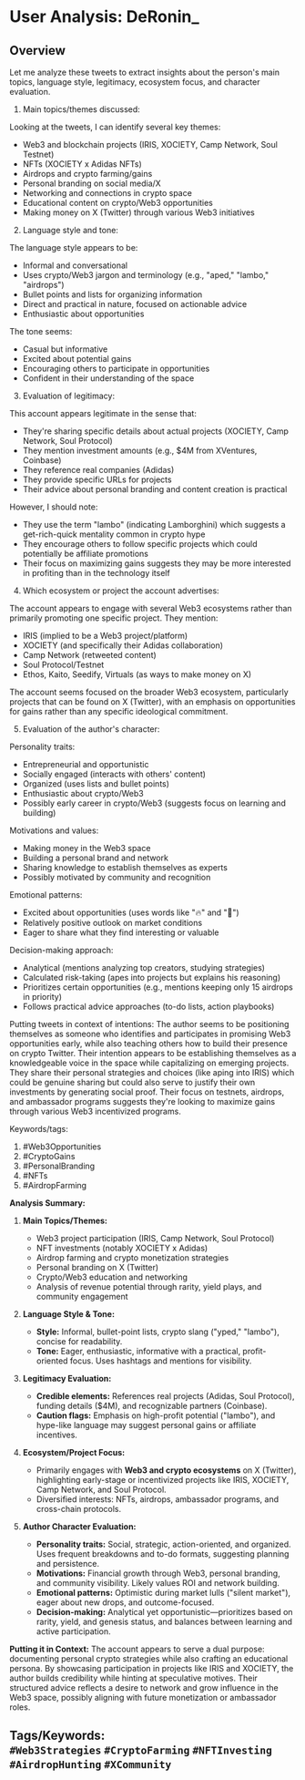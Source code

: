 # User Analysis: DeRonin_

## Overview

<think>
Let me analyze these tweets to extract insights about the person's main topics, language style, legitimacy, ecosystem focus, and character evaluation.

1. Main topics/themes discussed:

Looking at the tweets, I can identify several key themes:
- Web3 and blockchain projects (IRIS, XOCIETY, Camp Network, Soul Testnet)
- NFTs (XOCIETY x Adidas NFTs)
- Airdrops and crypto farming/gains
- Personal branding on social media/X
- Networking and connections in crypto space
- Educational content on crypto/Web3 opportunities
- Making money on X (Twitter) through various Web3 initiatives

2. Language style and tone:

The language style appears to be:
- Informal and conversational
- Uses crypto/Web3 jargon and terminology (e.g., "aped," "lambo," "airdrops")
- Bullet points and lists for organizing information
- Direct and practical in nature, focused on actionable advice
- Enthusiastic about opportunities

The tone seems:
- Casual but informative
- Excited about potential gains
- Encouraging others to participate in opportunities
- Confident in their understanding of the space

3. Evaluation of legitimacy:

This account appears legitimate in the sense that:
- They're sharing specific details about actual projects (XOCIETY, Camp Network, Soul Protocol)
- They mention investment amounts (e.g., $4M from XVentures, Coinbase)
- They reference real companies (Adidas)
- They provide specific URLs for projects
- Their advice about personal branding and content creation is practical

However, I should note:
- They use the term "lambo" (indicating Lamborghini) which suggests a get-rich-quick mentality common in crypto hype
- They encourage others to follow specific projects which could potentially be affiliate promotions
- Their focus on maximizing gains suggests they may be more interested in profiting than in the technology itself

4. Which ecosystem or project the account advertises:

The account appears to engage with several Web3 ecosystems rather than primarily promoting one specific project. They mention:
- IRIS (implied to be a Web3 project/platform)
- XOCIETY (and specifically their Adidas collaboration)
- Camp Network (retweeted content)
- Soul Protocol/Testnet
- Ethos, Kaito, Seedify, Virtuals (as ways to make money on X)

The account seems focused on the broader Web3 ecosystem, particularly projects that can be found on X (Twitter), with an emphasis on opportunities for gains rather than any specific ideological commitment.

5. Evaluation of the author's character:

Personality traits:
- Entrepreneurial and opportunistic
- Socially engaged (interacts with others' content)
- Organized (uses lists and bullet points)
- Enthusiastic about crypto/Web3
- Possibly early career in crypto/Web3 (suggests focus on learning and building)

Motivations and values:
- Making money in the Web3 space
- Building a personal brand and network
- Sharing knowledge to establish themselves as experts
- Possibly motivated by community and recognition

Emotional patterns:
- Excited about opportunities (uses words like "🔥" and "🎯")
- Relatively positive outlook on market conditions
- Eager to share what they find interesting or valuable

Decision-making approach:
- Analytical (mentions analyzing top creators, studying strategies)
- Calculated risk-taking (apes into projects but explains his reasoning)
- Prioritizes certain opportunities (e.g., mentions keeping only 15 airdrops in priority)
- Follows practical advice approaches (to-do lists, action playbooks)

Putting tweets in context of intentions:
The author seems to be positioning themselves as someone who identifies and participates in promising Web3 opportunities early, while also teaching others how to build their presence on crypto Twitter. Their intention appears to be establishing themselves as a knowledgeable voice in the space while capitalizing on emerging projects. They share their personal strategies and choices (like aping into IRIS) which could be genuine sharing but could also serve to justify their own investments by generating social proof. Their focus on testnets, airdrops, and ambassador programs suggests they're looking to maximize gains through various Web3 incentivized programs.

Keywords/tags:
1. #Web3Opportunities
2. #CryptoGains
3. #PersonalBranding
4. #NFTs
5. #AirdropFarming
</think>

**Analysis Summary:**

1. **Main Topics/Themes:**
   - Web3 project participation (IRIS, Camp Network, Soul Protocol)
   - NFT investments (notably XOCIETY x Adidas)
   - Airdrop farming and crypto monetization strategies
   - Personal branding on X (Twitter)
   - Crypto/Web3 education and networking
   - Analysis of revenue potential through rarity, yield plays, and community engagement

2. **Language Style & Tone:**
   - **Style:** Informal, bullet-point lists, crypto slang ("yped," "lambo"), concise for readability.
   - **Tone:** Eager, enthusiastic, informative with a practical, profit-oriented focus. Uses hashtags and mentions for visibility.

3. **Legitimacy Evaluation:**
   - **Credible elements:** References real projects (Adidas, Soul Protocol), funding details ($4M), and recognizable partners (Coinbase).
   - **Caution flags:** Emphasis on high-profit potential ("lambo"), and hype-like language may suggest personal gains or affiliate incentives.

4. **Ecosystem/Project Focus:**
   - Primarily engages with **Web3 and crypto ecosystems** on X (Twitter), highlighting early-stage or incentivized projects like IRIS, XOCIETY, Camp Network, and Soul Protocol.
   - Diversified interests: NFTs, airdrops, ambassador programs, and cross-chain protocols.

5. **Author Character Evaluation:**
   - **Personality traits:** Social, strategic, action-oriented, and organized. Uses frequent breakdowns and to-do formats, suggesting planning and persistence.
   - **Motivations:** Financial growth through Web3, personal branding, and community visibility. Likely values ROI and network building.
   - **Emotional patterns:** Optimistic during market lulls ("silent market"), eager about new drops, and outcome-focused.
   - **Decision-making:** Analytical yet opportunistic—prioritizes based on rarity, yield, and genesis status, and balances between learning and active participation.

**Putting it in Context:**
The account appears to serve a dual purpose: documenting personal crypto strategies while also crafting an educational persona. By showcasing participation in projects like IRIS and XOCIETY, the author builds credibility while hinting at speculative motives. Their structured advice reflects a desire to network and grow influence in the Web3 space, possibly aligning with future monetization or ambassador roles.

**Tags/Keywords:**  
`#Web3Strategies` `#CryptoFarming` `#NFTInvesting` `#AirdropHunting` `#XCommunity`
---
